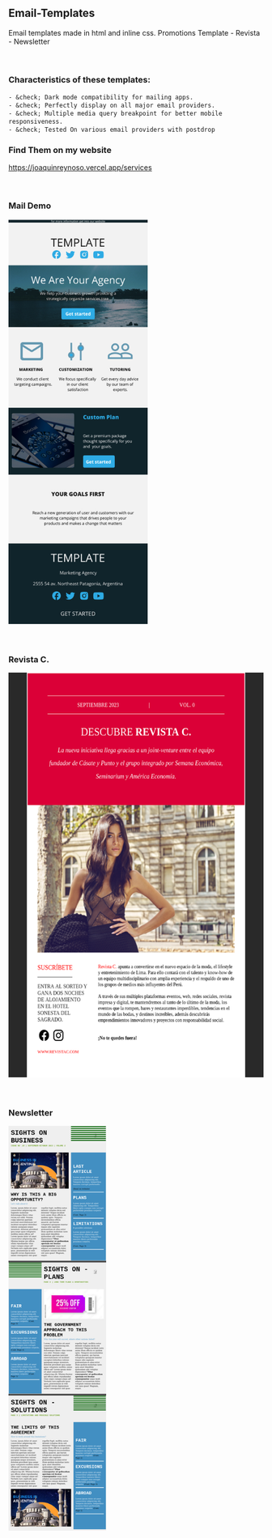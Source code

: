 ## Email-Templates
Email templates made in html and inline css.
Promotions Template - Revista - Newsletter
<br><br><br>

### Characteristics of these templates:

    - &check; Dark mode compatibility for mailing apps.
    - &check; Perfectly display on all major email providers.
    - &check; Multiple media query breakpoint for better mobile responsiveness.
    - &check; Tested On various email providers with postdrop

### Find Them on my website
https://joaquinreynoso.vercel.app/services
<br><br><br>

### Mail Demo

<img src="https://github.com/orientalArg/Email-Template-/blob/main/MAIL.jpg?raw=true" alt="demo" height="800px" />
<br><br><br>

### Revista C.

<img src="https://github.com/orientalArg/Email-Template-/blob/main/revistac.png?raw=true" alt="demo" height="800px" />
<br><br><br>

### Newsletter

<img src="https://github.com/orientalArg/Email-Template-/blob/main/newsletter.png?raw=true" alt="newsletter" height="800px" />
